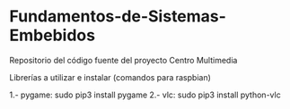 # Fundamentos-de-Sistemas-Embebidos
Repositorio del código fuente del proyecto Centro Multimedia

Librerías a utilizar e instalar (comandos para raspbian)

1.- pygame: sudo pip3 install pygame
2.- vlc: sudo pip3 install python-vlc

